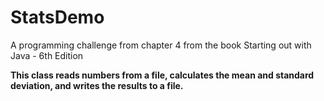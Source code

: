 # StatsDemo
A programming challenge from chapter 4 from the book Starting out with Java - 6th Edition

 **This class reads numbers from a file, calculates the mean and standard  deviation, and writes the results to a file.**
